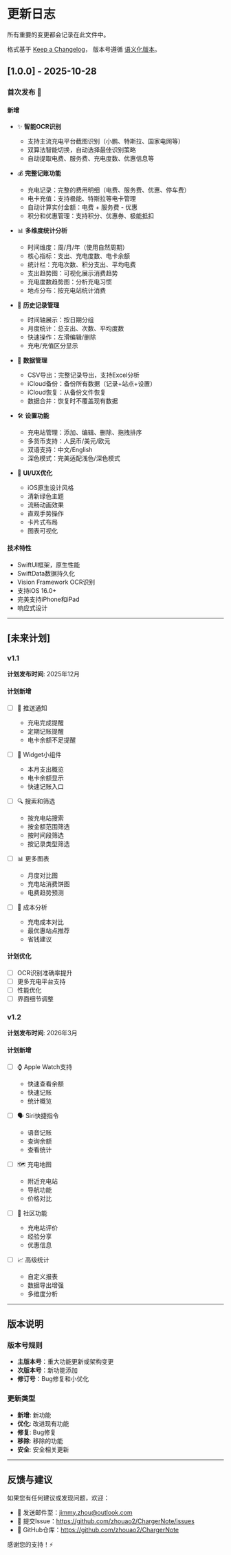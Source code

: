 # 更新日志

所有重要的变更都会记录在此文件中。

格式基于 [Keep a Changelog](https://keepachangelog.com/zh-CN/1.0.0/)，
版本号遵循 [语义化版本](https://semver.org/lang/zh-CN/)。

## [1.0.0] - 2025-10-28

### 首次发布 🎉

#### 新增
- ✨ **智能OCR识别**
  - 支持主流充电平台截图识别（小鹏、特斯拉、国家电网等）
  - 双算法智能切换，自动选择最佳识别策略
  - 自动提取电费、服务费、充电度数、优惠信息等

- 💰 **完整记账功能**
  - 充电记录：完整的费用明细（电费、服务费、优惠、停车费）
  - 电卡充值：支持极能、特斯拉等电卡管理
  - 自动计算实付金额：电费 + 服务费 - 优惠
  - 积分和优惠管理：支持积分、优惠券、极能抵扣

- 📊 **多维度统计分析**
  - 时间维度：周/月/年（使用自然周期）
  - 核心指标：支出、充电度数、电卡余额
  - 统计栏：充电次数、积分支出、平均电费
  - 支出趋势图：可视化展示消费趋势
  - 充电度数趋势图：分析充电习惯
  - 地点分布：按充电站统计消费

- 📅 **历史记录管理**
  - 时间轴展示：按日期分组
  - 月度统计：总支出、次数、平均度数
  - 快速操作：左滑编辑/删除
  - 充电/充值区分显示

- 💾 **数据管理**
  - CSV导出：完整记录导出，支持Excel分析
  - iCloud备份：备份所有数据（记录+站点+设置）
  - iCloud恢复：从备份文件恢复
  - 数据合并：恢复时不覆盖现有数据

- 🛠️ **设置功能**
  - 充电站管理：添加、编辑、删除、拖拽排序
  - 多货币支持：人民币/美元/欧元
  - 双语支持：中文/English
  - 深色模式：完美适配浅色/深色模式

- 🎨 **UI/UX优化**
  - iOS原生设计风格
  - 清新绿色主题
  - 流畅动画效果
  - 直观手势操作
  - 卡片式布局
  - 图表可视化

#### 技术特性
- SwiftUI框架，原生性能
- SwiftData数据持久化
- Vision Framework OCR识别
- 支持iOS 16.0+
- 完美支持iPhone和iPad
- 响应式设计

---

## [未来计划]

### v1.1
**计划发布时间**: 2025年12月

#### 计划新增
- [ ] 🔔 推送通知
  - 充电完成提醒
  - 定期记账提醒
  - 电卡余额不足提醒

- [ ] 📱 Widget小组件
  - 本月支出概览
  - 电卡余额显示
  - 快速记账入口

- [ ] 🔍 搜索和筛选
  - 按充电站搜索
  - 按金额范围筛选
  - 按时间段筛选
  - 按记录类型筛选

- [ ] 📊 更多图表
  - 月度对比图
  - 充电站消费饼图
  - 电费趋势预测

- [ ] 🎯 成本分析
  - 充电成本对比
  - 最优惠站点推荐
  - 省钱建议

#### 计划优化
- [ ] OCR识别准确率提升
- [ ] 更多充电平台支持
- [ ] 性能优化
- [ ] 界面细节调整

### v1.2
**计划发布时间**: 2026年3月

#### 计划新增
- [ ] ⌚ Apple Watch支持
  - 快速查看余额
  - 快速记账
  - 统计概览

- [ ] 🗣️ Siri快捷指令
  - 语音记账
  - 查询余额
  - 查看统计

- [ ] 🗺️ 充电地图
  - 附近充电站
  - 导航功能
  - 价格对比

- [ ] 👥 社区功能
  - 充电站评价
  - 经验分享
  - 优惠信息

- [ ] 📈 高级统计
  - 自定义报表
  - 数据导出增强
  - 多维度分析

---

## 版本说明

### 版本号规则
- **主版本号**：重大功能更新或架构变更
- **次版本号**：新功能添加
- **修订号**：Bug修复和小优化

### 更新类型
- **新增**: 新功能
- **优化**: 改进现有功能
- **修复**: Bug修复
- **移除**: 移除的功能
- **安全**: 安全相关更新

---

## 反馈与建议

如果您有任何建议或发现问题，欢迎：
- 📧 发送邮件至：jimmy.zhou@outlook.com
- 🐛 提交Issue：https://github.com/zhouao2/ChargerNote/issues
- 💬 GitHub仓库：https://github.com/zhouao2/ChargerNote

感谢您的支持！⚡

